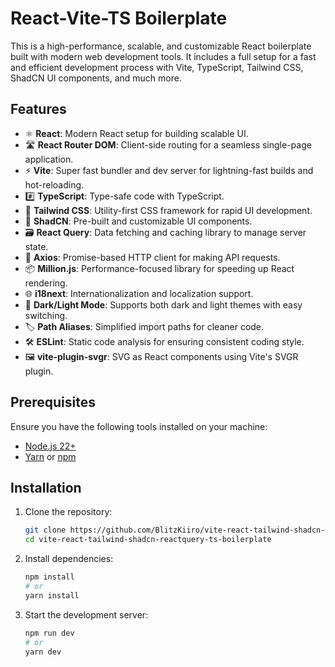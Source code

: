 # React-Vite-TS Boilerplate

This is a high-performance, scalable, and customizable React boilerplate built with modern web development tools. It includes a full setup for a fast and efficient development process with Vite, TypeScript, Tailwind CSS, ShadCN UI components, and much more.

## Features

- ⚛️ **React**: Modern React setup for building scalable UI.
- 🛣️ **React Router DOM**: Client-side routing for a seamless single-page application.
- ⚡ **Vite**: Super fast bundler and dev server for lightning-fast builds and hot-reloading.
- #️⃣ **TypeScript**: Type-safe code with TypeScript.
- 🎨 **Tailwind CSS**: Utility-first CSS framework for rapid UI development.
- 🎨 **ShadCN**: Pre-built and customizable UI components.
- 🗃️ **React Query**: Data fetching and caching library to manage server state.
- 📡 **Axios**: Promise-based HTTP client for making API requests.
- 📦 **Million.js**: Performance-focused library for speeding up React rendering.
- 🌐 **i18next**: Internationalization and localization support.
- 🌙 **Dark/Light Mode**: Supports both dark and light themes with easy switching.
- 🏷️ **Path Aliases**: Simplified import paths for cleaner code.
- 🛠️ **ESLint**: Static code analysis for ensuring consistent coding style.
- 🖼️ **vite-plugin-svgr**: SVG as React components using Vite's SVGR plugin.

## Prerequisites

Ensure you have the following tools installed on your machine:

- [Node.js 22+](https://nodejs.org/)
- [Yarn](https://yarnpkg.com/) or [npm](https://www.npmjs.com/)

## Installation

1. Clone the repository:

   ```bash
   git clone https://github.com/BlitzKiiro/vite-react-tailwind-shadcn-reactquery-ts-boilerplate
   cd vite-react-tailwind-shadcn-reactquery-ts-boilerplate
   ```

2. Install dependencies:

   ```bash
   npm install
   # or
   yarn install
   ```

3. Start the development server:
   ```bash
   npm run dev
   # or
   yarn dev
   ```
